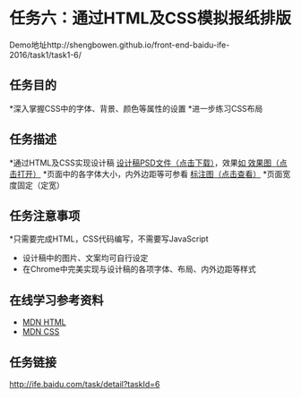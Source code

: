 任务六：通过HTML及CSS模拟报纸排版
===
Demo地址http://shengbowen.github.io/front-end-baidu-ife-2016/task1/task1-6/

任务目的
---
*深入掌握CSS中的字体、背景、颜色等属性的设置
*进一步练习CSS布局

任务描述
---
*通过HTML及CSS实现设计稿 [设计稿PSD文件（点击下载）](http://7xrp04.com1.z0.glb.clouddn.com/task_1_6_1.psd)，效果[如 效果图（点击打开）](http://7xrp04.com1.z0.glb.clouddn.com/task_1_6_2.jpg)
*页面中的各字体大小，内外边距等可参看 [标注图（点击查看）](http://7xrp04.com1.z0.glb.clouddn.com/task_1_6_3.jpg)
*页面宽度固定（定宽）

任务注意事项
---
*只需要完成HTML，CSS代码编写，不需要写JavaScript
* 设计稿中的图片、文案均可自行设定
* 在Chrome中完美实现与设计稿的各项字体、布局、内外边距等样式
  

在线学习参考资料
---
* [MDN HTML](https://developer.mozilla.org/zh-CN/docs/Web/Guide/HTML/Introduction)
* [MDN CSS](https://developer.mozilla.org/zh-CN/docs/Web/Guide/CSS/Getting_started)


任务链接
---
http://ife.baidu.com/task/detail?taskId=6